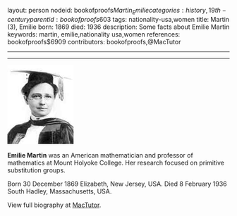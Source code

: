 layout: person
nodeid: bookofproofs$Martin_Emilie
categories: history,19th-century
parentid: bookofproofs$603
tags: nationality-usa,women
title: Martin (3), Emilie
born: 1869
died: 1936
description: Some facts about Emilie Martin
keywords: martin, emilie,nationality usa,women
references: bookofproofs$6909
contributors: bookofproofs,@MacTutor

---


---

![Martin_Emilie.jpg](https://github.com/bookofproofs/bookofproofs.github.io/blob/main/_sources/_assets/images/portraits/Martin_Emilie.jpg?raw=true)

**Emilie Martin** was an American mathematician and professor of mathematics at Mount Holyoke College. Her research focused on primitive substitution groups.

Born 30 December 1869 Elizabeth, New Jersey, USA. Died 8 February 1936 South Hadley, Massachusetts, USA.


View full biography at [MacTutor](https://mathshistory.st-andrews.ac.uk/Biographies/Martin_Emilie/).